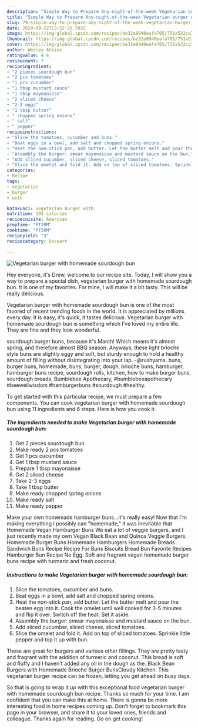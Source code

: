 ```yaml
---
description: "Simple Way to Prepare Any-night-of-the-week Vegetarian burger with homemade sourdough bun"
title: "Simple Way to Prepare Any-night-of-the-week Vegetarian burger with homemade sourdough bun"
slug: 79-simple-way-to-prepare-any-night-of-the-week-vegetarian-burger-with-homemade-sourdough-bun
date: 2020-09-22T13:52:29.592Z
image: https://img-global.cpcdn.com/recipes/be32e8940eafa705/751x532cq70/vegetarian-burger-with-homemade-sourdough-bun-recipe-main-photo.jpg
thumbnail: https://img-global.cpcdn.com/recipes/be32e8940eafa705/751x532cq70/vegetarian-burger-with-homemade-sourdough-bun-recipe-main-photo.jpg
cover: https://img-global.cpcdn.com/recipes/be32e8940eafa705/751x532cq70/vegetarian-burger-with-homemade-sourdough-bun-recipe-main-photo.jpg
author: Wesley Atkins
ratingvalue: 4.4
reviewcount: 7
recipeingredient:
- "2 pieces sourdough bun"
- "2 pcs tomatoes"
- "1 pcs cucumber"
- "1 tbsp mustard sauce"
- "1 tbsp mayonaisse"
- "2 sliced cheese"
- "2-3 eggs"
- "1 tbsp butter"
- " chopped spring onions"
- " salt"
- " pepper"
recipeinstructions:
- "Slice the tomatoes, cucumber and buns."
- "Beat eggs in a bowl, add salt and chopped spring onions."
- "Heat the non-stick pan, add butter. Let the butter melt and pour the beaten egg into it. Cook the omelet until well cooked for 3-5 minutes and flip it over. Switch off the heat. Set it aside."
- "Assembly the burger: smear mayonaisse and mustard sauce on the bun."
- "Add sliced cucumber, sliced cheese, sliced tomatoes."
- "Slice the omelet and fold it. Add on top of sliced tomatoes. Sprinkle little pepper and top it up with bun."
categories:
- Recipe
tags:
- vegetarian
- burger
- with

katakunci: vegetarian burger with 
nutrition: 193 calories
recipecuisine: American
preptime: "PT39M"
cooktime: "PT50M"
recipeyield: "3"
recipecategory: Dessert

---
```



![Vegetarian burger with homemade sourdough bun](https://img-global.cpcdn.com/recipes/be32e8940eafa705/751x532cq70/vegetarian-burger-with-homemade-sourdough-bun-recipe-main-photo.jpg)

Hey everyone, it's Drew, welcome to our recipe site. Today, I will show you a way to prepare a special dish, vegetarian burger with homemade sourdough bun. It is one of my favorites. For mine, I will make it a bit tasty. This will be really delicious.

Vegetarian burger with homemade sourdough bun is one of the most favored of recent trending foods in the world. It is appreciated by millions every day. It is easy, it's quick, it tastes delicious. Vegetarian burger with homemade sourdough bun is something which I've loved my entire life. They are fine and they look wonderful.

sourdough burger buns, because it&#39;s March! Which means it&#39;s almost spring, and therefore almost BBQ season. Anyways, these light brioche style buns are slightly eggy and soft, but sturdy enough to hold a healthy amount of filling without disintegrating into your lap. -@rushyama..buns, burger buns, homemade, buns, burger, dough, brioche buns, hamburger, hamburger buns recipe, sourdough rolls, kitchen, how to make burger buns, sourdough breads, Bumblebee Apothecary, #bumblebeeapothecary #beewellwisdom #hamburgerbuns #sourdough #healthy.


To get started with this particular recipe, we must prepare a few components. You can cook vegetarian burger with homemade sourdough bun using 11 ingredients and 6 steps. Here is how you cook it.

<!--inarticleads1-->

##### The ingredients needed to make Vegetarian burger with homemade sourdough bun:

1. Get 2 pieces sourdough bun
1. Make ready 2 pcs tomatoes
1. Get 1 pcs cucumber
1. Get 1 tbsp mustard sauce
1. Prepare 1 tbsp mayonaisse
1. Get 2 sliced cheese
1. Take 2-3 eggs
1. Take 1 tbsp butter
1. Make ready  chopped spring onions
1. Make ready  salt
1. Make ready  pepper


Make your own homemade hamburger buns…it&#39;s really easy! Now that I&#39;m making everything I possibly can &#34;homemade,&#34; it was inevitable that Homemade Vegan Hamburger Buns We eat a lot of veggie burgers, and I just recently made my own Vegan Black Bean and Quinoa Veggie Burgers. Homemade Burger Buns Homemade Hamburgers Homemade Breads Sandwich Buns Recipe Recipe For Buns Biscuits Bread Bun Favorite Recipes Hamburger Bun Recipe No Egg. Soft and fragrant vegan homemade burger buns recipe with turmeric and fresh coconut. 

<!--inarticleads2-->

##### Instructions to make Vegetarian burger with homemade sourdough bun:

1. Slice the tomatoes, cucumber and buns.
1. Beat eggs in a bowl, add salt and chopped spring onions.
1. Heat the non-stick pan, add butter. Let the butter melt and pour the beaten egg into it. Cook the omelet until well cooked for 3-5 minutes and flip it over. Switch off the heat. Set it aside.
1. Assembly the burger: smear mayonaisse and mustard sauce on the bun.
1. Add sliced cucumber, sliced cheese, sliced tomatoes.
1. Slice the omelet and fold it. Add on top of sliced tomatoes. Sprinkle little pepper and top it up with bun.


These are great for burgers and various other fillings. They are pretty tasty and fragrant with the addition of turmeric and coconut. This bread is soft and fluffy and I haven&#39;t added any oil in the dough as the. Black Bean Burgers with Homemade Brioche Burger BunsCloudy Kitchen. This vegetarian burger recipe can be frozen, letting you get ahead on busy days. 

So that is going to wrap it up with this exceptional food vegetarian burger with homemade sourdough bun recipe. Thanks so much for your time. I am confident that you can make this at home. There is gonna be more interesting food in home recipes coming up. Don't forget to bookmark this page in your browser, and share it to your loved ones, friends and colleague. Thanks again for reading. Go on get cooking!
